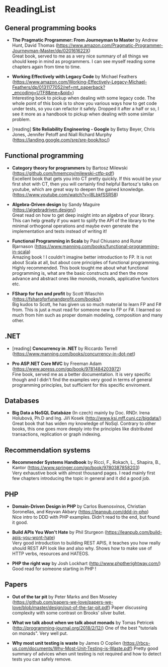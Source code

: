 # ReadingList

## General programming books

- **The Pragmatic Programmer: From Journeyman to Master** by Andrew Hunt, David Thomas (https://www.amazon.com/Pragmatic-Programmer-Journeyman-Master/dp/020161622X)<br>
Great book, served to me as a very nice summary of all things we should keep in mind as programmers. I can see myself reading some chapters again from time to time.

-  **Working Effectively with Legacy Code** by Michael Feathers (https://www.amazon.com/Working-Effectively-Legacy-Michael-Feathers/dp/0131177052/ref=mt_paperback?_encoding=UTF8&me=&qid=)<br>
Interesting book to pickup when dealing with some legacy code. The whole point of this book is to show you various ways how to get code under tests, so you can refactor it safely. Dropped it after a half or so, I see it more as a handbook to pickup when dealing with some similar problem.

- [reading] **Site Reliability Engineering - Google** by Betsy Beyer, Chris Jones, Jennifer Petoff and Niall Richard Murphy (https://landing.google.com/sre/sre-book/toc/)

## Functional programming

- **Category theory for programmers** by Bartosz Milewski (https://github.com/hmemcpy/milewski-ctfp-pdf) <br>
Excellent book that gets you into CT pretty quickly. If this would be your first shot with CT, then you will
certainly find helpful Bartosz's talks on youtube, which are great way to deepen the gained knowledge. (https://www.youtube.com/watch?v=I8LbkfSSR58)

- **Algebra-Driven design** by Sandy Maguire (https://algebradriven.design/) <br>
Great read on how to get deep insight into an algebra of your library. This can help greatly if you want to splify the API of the library to the minimal orthogonal operations and maybe even generate the implementation and tests instead of writing it!

- **Functional Programming in Scala** by Paul Chiusano and Runar Bjarnason (https://www.manning.com/books/functional-programming-in-scala)<br>
Amazing book ! I couldn't imagine better introduction to FP. It is not about Scala at all, but about core principles of functional programming. Highly recommended. This book tought me about what functional programming is, what are the
basic constructs and then the more advance and abstract ones like monoids, monads, applicative functors etc.

- **FSharp for fun and profit** by Scott Wlaschin (https://fsharpforfunandprofit.com/books/)<br>
Big kudos to Scott, he has given us so much material to learn FP and F# from. This is just a must read for someone new to FP or F#. I learned so much from him such as proper domain modeling, composition and many other.

## .NET

- [reading] **Concurrency in .NET** by Riccardo Terrell (https://www.manning.com/books/concurrency-in-dot-net)

- **Pro ASP.NET Core MVC** by Freeman Adam (https://www.apress.com/gp/book/9781484203972)<br>
Fine book, served me as a better documentation. It is very specific though and I didn't find the examples very good in terms of general programming principles, but sufficient for this specific enviroment.

## Databases

- **Big Data a NoSQL Databáze** (In czech) mainly by Doc. RNDr. Irena Holubová, Ph.D and Ing. Jiří Kosek (http://www.ksi.mff.cuni.cz/bigdata/)<br>
Great book that has widen my knowledge of NoSql. Contrary to other books, this one goes more deeply into the principles like distributed transactions, replication or graph indexing.

## Recommendation systems

- **Recommender Systems Handbook** by Ricci, F., Rokach, L., Shapira, B., Kantor (https://www.springer.com/gp/book/9780387858203)<br>
Very exhaustive book with almost thousand pages. I read mainly first few chapters introducing the topic in general and it did a good job.

## PHP

- **Domain-Driven Design in PHP** by Carlos Buenosvinos, Christian Soronellas, and Keyvan Akbary (https://leanpub.com/ddd-in-php)<br>
Nice intro to DDD with PHP examples. Didn't read to the end, but found it good.

- **Build APIs You Won't Hate** by Phil Sturgeon (https://leanpub.com/build-apis-you-wont-hate)<br>
Very good introduction to building REST APIS, it teaches you how really should REST API look like and also why.
Shows how to make use of HTTP verbs, resources and HATEOS.

- **PHP the right way** by Josh Lockhart (http://www.phptherightway.com/)<br>
Good read for someone starting in PHP !

## Papers

- **Out of the tar pit** by Peter Marks and Ben Moseley (https://github.com/papers-we-love/papers-we-love/blob/master/design/out-of-the-tar-pit.pdf)
Paper discussing complexity with some contrast on Brooks' silver bullet.

- **What we talk about when we talk about monads** by Tomas Petricek (http://programming-journal.org/2018/2/12/)
One of the best "tutorials on monads". Very well put.

- **Why most unit testing is waste** by James O Coplien (https://rbcs-us.com/documents/Why-Most-Unit-Testing-is-Waste.pdf)
Pretty good summary of advices when unit testing is not required and how to detect tests you can safely remove.

